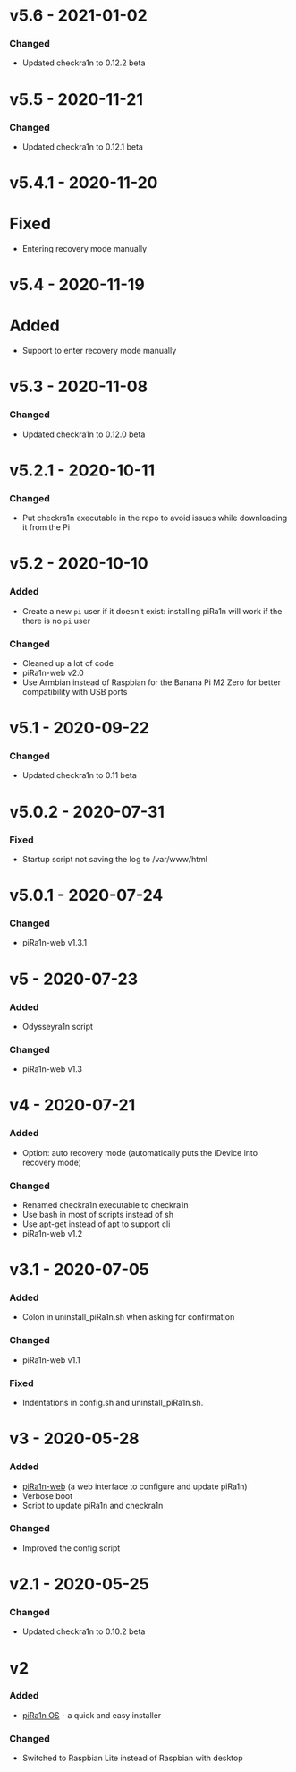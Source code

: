 # v5.6 - 2021-01-02
### Changed
- Updated checkra1n to 0.12.2 beta

# v5.5 - 2020-11-21
### Changed
- Updated checkra1n to 0.12.1 beta

# v5.4.1 - 2020-11-20
# Fixed
- Entering recovery mode manually

# v5.4 - 2020-11-19
# Added
- Support to enter recovery mode manually

# v5.3 - 2020-11-08
### Changed
- Updated checkra1n to 0.12.0 beta

# v5.2.1 - 2020-10-11
### Changed
- Put checkra1n executable in the repo to avoid issues while downloading it from the Pi

# v5.2 - 2020-10-10
### Added
- Create a new `pi` user if it doesn't exist: installing piRa1n will work if the there is no `pi` user
### Changed
- Cleaned up a lot of code
- piRa1n-web v2.0
- Use Armbian instead of Raspbian for the Banana Pi M2 Zero for better compatibility with USB ports

# v5.1 - 2020-09-22
### Changed
- Updated checkra1n to 0.11 beta

# v5.0.2 - 2020-07-31
### Fixed
- Startup script not saving the log to /var/www/html

# v5.0.1 - 2020-07-24
### Changed
- piRa1n-web v1.3.1

# v5 - 2020-07-23
### Added
- Odysseyra1n script
### Changed
- piRa1n-web v1.3

# v4 - 2020-07-21
### Added
- Option: auto recovery mode (automatically puts the iDevice into recovery mode)
### Changed
- Renamed checkra1n executable to checkra1n
- Use bash in most of scripts instead of sh
- Use apt-get instead of apt to support cli
- piRa1n-web v1.2

# v3.1 - 2020-07-05
### Added
- Colon in uninstall_piRa1n.sh when asking for confirmation
### Changed
- piRa1n-web v1.1
### Fixed
- Indentations in config.sh and uninstall_piRa1n.sh.

# v3 - 2020-05-28
### Added
- [piRa1n-web](https://github.com/raspberryenvoie/piRa1n-web) (a web interface to configure and update piRa1n)
- Verbose boot
- Script to update piRa1n and checkra1n
### Changed
- Improved the config script

# v2.1 - 2020-05-25
### Changed
- Updated checkra1n to 0.10.2 beta

# v2
### Added
- [piRa1n OS](https://github.com/raspberryenvoie/piRa1n-OS) - a quick and easy installer
### Changed
- Switched to Raspbian Lite instead of Raspbian with desktop
